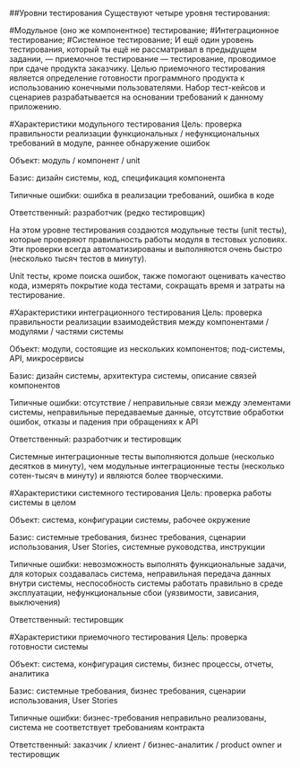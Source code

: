 ##Уровни тестирования
Существуют четыре уровня тестирования:

#Модульное (оно же компонентное) тестирование;
#Интеграционное тестирование;
#Системное тестирование;
И ещё один уровень тестирования, который ты ещё не рассматривал в предыдущем задании, — приемочное тестирование — тестирование, проводимое при сдаче продукта заказчику. Целью приемочного тестирования является определение готовности программного продукта к использованию конечными пользователями. Набор тест-кейсов и сценариев разрабатывается на основании требований к данному приложению.

#Характеристики модульного тестирования
Цель: проверка правильности реализации функциональных / нефункциональных требований в модуле, раннее обнаружение ошибок

Объект: модуль / компонент / unit

Базис: дизайн системы, код, спецификация компонента

Типичные ошибки: ошибка в реализации требований, ошибка в коде

Ответственный: разработчик (редко тестировщик)

На этом уровне тестирования создаются модульные тесты (unit тесты), которые проверяют правильность работы модуля в тестовых условиях. Эти проверки всегда автоматизированы и выполняются очень быстро (несколько тысяч тестов в минуту).

Unit тесты, кроме поиска ошибок, также помогают оценивать качество кода, измерять покрытие кода тестами, сокращать время и затраты на тестирование.

#Характеристики интеграционного тестирования
Цель: проверка правильности реализации взаимодействия между компонентами / модулями / частями системы

Объект: модули, состоящие из нескольких компонентов; под-системы, API, микросервисы

Базис: дизайн системы, архитектура системы, описание связей компонентов

Типичные ошибки: отсутствие / неправильные связи между элементами системы, неправильные передаваемые данные, отсутствие обработки ошибок, отказы и падения при обращениях к API

Ответственный: разработчик и тестировщик

Системные интеграционные тесты выполняются дольше (несколько десятков в минуту), чем модульные интеграционные тесты (несколько сотен-тысяч в минуту) и являются более творческими.

#Характеристики системного тестирования
Цель: проверка работы системы в целом

Объект: система, конфигурации системы, рабочее окружение

Базис: системные требования, бизнес требования, сценарии использования, User Stories, системные руководства, инструкции

Типичные ошибки: невозможность выполнять функциональные задачи, для которых создавалась система, неправильная передача данных внутри системы, неспособность системы работать правильно в среде эксплуатации, нефункциональные сбои (уязвимости, зависания, выключения)

Ответственный: тестировщик

#Характеристики приемочного тестирования
Цель: проверка готовности системы

Объект: система, конфигурация системы, бизнес процессы, отчеты, аналитика

Базис: системные требования, бизнес требования, сценарии использования, User Stories

Типичные ошибки: бизнес-требования неправильно реализованы, система не соответствует требованиям контракта

Ответственный: заказчик / клиент / бизнес-аналитик / product owner и тестировщик
